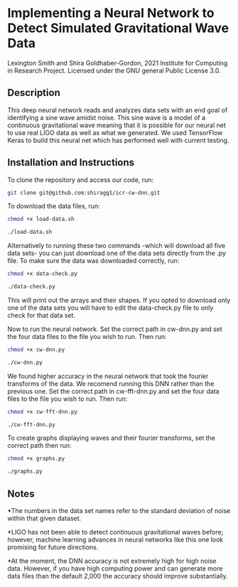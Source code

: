 # Implementing a Neural Network to Detect Simulated Gravitational Wave Data
Lexington Smith and Shira Goldhaber-Gordon, 2021 Institute for Computing in Research Project. Licensed under the GNU general Public License 3.0.

## Description
This deep neural network reads and analyzes data sets with an end goal of identifying a sine wave amidst noise. This sine wave is a model of a continuous gravitational wave meaning that it is possible for our neural net to use real LIGO data as well as what we generated. We used TensorFlow Keras to build this neural net which has performed well with current testing.  


## Installation and Instructions  
To clone the repository and access our code, run:

```bash
git clone git@github.com:shiragg1/icr-cw-dnn.git
```
To download the data files, run:

```bash
chmod +x load-data.sh
```

```bash
./load-data.sh
```
Alternatively to running these two commands -which will download all five data sets- you can just download one of the data sets directly from the .py file.
To make sure the data was downloaded correctly, run:

```bash
chmod +x data-check.py
```

```bash
./data-check.py
```
This will print out the arrays and their shapes. If you opted to download only one of the data sets you will have to edit the data-check.py file to only check for that data set.

Now to run the neural network. Set the correct path in cw-dnn.py and set the four data files to the file you wish to run. Then run:

```bash
chmod +x cw-dnn.py
```

```bash
./cw-dnn.py
```
We found higher accuracy in the neural network that took the fourier transforms of the data. We recomend running this DNN rather than the previous one. Set the correct path in cw-fft-dnn.py and set the four data files to the file you wish to run. Then run:

```bash
chmod +x cw-fft-dnn.py
```

```bash
./cw-fft-dnn.py
```
To create graphs displaying waves and their fourier transforms, set the correct path then run:

```bash
chmod +x graphs.py
```

```bash
./graphs.py
```

## Notes
*The numbers in the data set names refer to the standard deviation of noise within that given dataset.

*LIGO has not been able to detect continuous gravitational waves before; however, machine learning advances in neural networks like this one look promising for future directions.

*At the moment, the DNN accuracy is not extremely high for high noise data. However, if you have high computing power and can generate more data files than the default 2,000 the accuracy should improve substantially.

